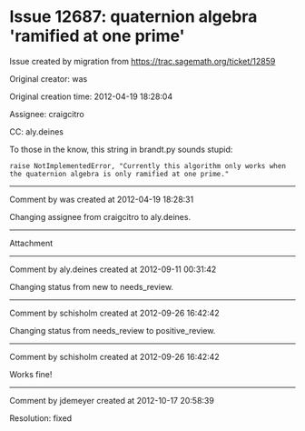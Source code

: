 # Issue 12687: quaternion algebra 'ramified at one prime'

Issue created by migration from https://trac.sagemath.org/ticket/12859

Original creator: was

Original creation time: 2012-04-19 18:28:04

Assignee: craigcitro

CC:  aly.deines

To those in the know, this string in brandt.py sounds stupid: 

```
raise NotImplementedError, "Currently this algorithm only works when the quaternion algebra is only ramified at one prime."
```



---

Comment by was created at 2012-04-19 18:28:31

Changing assignee from craigcitro to aly.deines.


---

Attachment


---

Comment by aly.deines created at 2012-09-11 00:31:42

Changing status from new to needs_review.


---

Comment by schisholm created at 2012-09-26 16:42:42

Changing status from needs_review to positive_review.


---

Comment by schisholm created at 2012-09-26 16:42:42

Works fine!


---

Comment by jdemeyer created at 2012-10-17 20:58:39

Resolution: fixed
